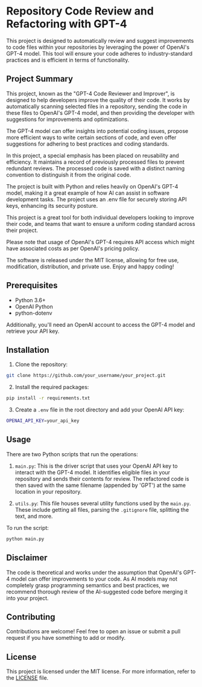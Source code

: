 # Repository Code Review and Refactoring with GPT-4

This project is designed to automatically review and suggest improvements to code files within your repositories by leveraging the power of OpenAI's GPT-4 model. This tool will ensure your code adheres to industry-standard practices and is efficient in terms of functionality.

## Project Summary

This project, known as the "GPT-4 Code Reviewer and Improver", is designed to help developers improve the quality of their code. It works by automatically scanning selected files in a repository, sending the code in these files to OpenAI's GPT-4 model, and then providing the developer with suggestions for improvements and optimizations. 

The GPT-4 model can offer insights into potential coding issues, propose more efficient ways to write certain sections of code, and even offer suggestions for adhering to best practices and coding standards. 

In this project, a special emphasis has been placed on reusability and efficiency. It maintains a record of previously processed files to prevent redundant reviews. The processed code is saved with a distinct naming convention to distinguish it from the original code.

The project is built with Python and relies heavily on OpenAI's GPT-4 model, making it a great example of how AI can assist in software development tasks. The project uses an .env file for securely storing API keys, enhancing its security posture. 

This project is a great tool for both individual developers looking to improve their code, and teams that want to ensure a uniform coding standard across their project. 

Please note that usage of OpenAI's GPT-4 requires API access which might have associated costs as per OpenAI's pricing policy. 

The software is released under the MIT license, allowing for free use, modification, distribution, and private use. Enjoy and happy coding!

## Prerequisites

- Python 3.6+
- OpenAI Python
- python-dotenv

Additionally, you'll need an OpenAI account to access the GPT-4 model and retrieve your API key.

## Installation

1. Clone the repository:

```sh
git clone https://github.com/your_username/your_project.git
```

2. Install the required packages:

```sh
pip install -r requirements.txt
```

3. Create a `.env` file in the root directory and add your OpenAI API key:

```sh
OPENAI_API_KEY=your_api_key
```

## Usage

There are two Python scripts that run the operations:

1. `main.py`: This is the driver script that uses your OpenAI API key to interact with the GPT-4 model. It identifies eligible files in your repository and sends their contents for review. The refactored code is then saved with the same filename (appended by 'GPT') at the same location in your repository.

2. `utils.py`: This file houses several utility functions used by the `main.py`. These include getting all files, parsing the `.gitignore` file, splitting the text, and more.

To run the script:

```sh
python main.py
```

## Disclaimer

The code is theoretical and works under the assumption that OpenAI's GPT-4 model can offer improvements to your code. As AI models may not completely grasp programming semantics and best practices, we recommend thorough review of the AI-suggested code before merging it into your project.

## Contributing

Contributions are welcome! Feel free to open an issue or submit a pull request if you have something to add or modify.

## License

This project is licensed under the MIT license. For more information, refer to the [LICENSE](LICENSE) file.